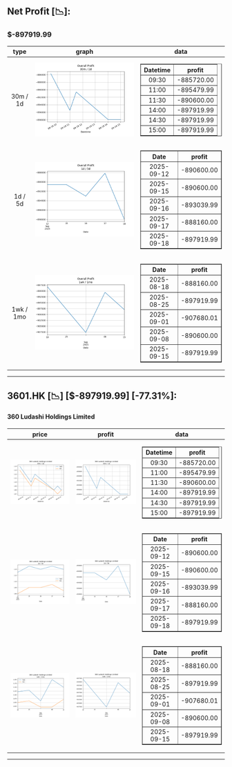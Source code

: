 ## Net Profit [📉]:
### $-897919.99
|type|graph|data|
|:---:|:---:|:---:|
|30m / 1d|![net_profit](image/overall_30m-1d.png)|<table border="1" class="dataframe"> <thead> <tr style="text-align: center;"> <th>Datetime</th> <th>profit</th> </tr> </thead> <tbody> <tr> <td>09:30</td> <td>-885720.00</td> </tr> <tr> <td>11:00</td> <td>-895479.99</td> </tr> <tr> <td>11:30</td> <td>-890600.00</td> </tr> <tr> <td>14:00</td> <td>-897919.99</td> </tr> <tr> <td>14:30</td> <td>-897919.99</td> </tr> <tr> <td>15:00</td> <td>-897919.99</td> </tr> </tbody></table>|
|1d / 5d|![net_profit](image/overall_1d-5d.png)|<table border="1" class="dataframe"> <thead> <tr style="text-align: center;"> <th>Date</th> <th>profit</th> </tr> </thead> <tbody> <tr> <td>2025-09-12</td> <td>-890600.00</td> </tr> <tr> <td>2025-09-15</td> <td>-890600.00</td> </tr> <tr> <td>2025-09-16</td> <td>-893039.99</td> </tr> <tr> <td>2025-09-17</td> <td>-888160.00</td> </tr> <tr> <td>2025-09-18</td> <td>-897919.99</td> </tr> </tbody></table>|
|1wk / 1mo|![net_profit](image/overall_1wk-1mo.png)|<table border="1" class="dataframe"> <thead> <tr style="text-align: center;"> <th>Date</th> <th>profit</th> </tr> </thead> <tbody> <tr> <td>2025-08-18</td> <td>-888160.00</td> </tr> <tr> <td>2025-08-25</td> <td>-897919.99</td> </tr> <tr> <td>2025-09-01</td> <td>-907680.01</td> </tr> <tr> <td>2025-09-08</td> <td>-890600.00</td> </tr> <tr> <td>2025-09-15</td> <td>-897919.99</td> </tr> </tbody></table>|
---
## 3601.HK [📉] [$-897919.99] [-77.31%]:
#### 360 Ludashi Holdings Limited
|price|profit|data|
|:---:|:---:|:---:|
|![price](image/3601.HK_30m-1d_price.png)|![profit](image/3601.HK_30m-1d_profit.png)|<table border="1" class="dataframe"> <thead> <tr style="text-align: center;"> <th>Datetime</th> <th>profit</th> </tr> </thead> <tbody> <tr> <td>09:30</td> <td>-885720.00</td> </tr> <tr> <td>11:00</td> <td>-895479.99</td> </tr> <tr> <td>11:30</td> <td>-890600.00</td> </tr> <tr> <td>14:00</td> <td>-897919.99</td> </tr> <tr> <td>14:30</td> <td>-897919.99</td> </tr> <tr> <td>15:00</td> <td>-897919.99</td> </tr> </tbody></table>|
|![price](image/3601.HK_1d-5d_price.png)|![profit](image/3601.HK_1d-5d_profit.png)|<table border="1" class="dataframe"> <thead> <tr style="text-align: center;"> <th>Date</th> <th>profit</th> </tr> </thead> <tbody> <tr> <td>2025-09-12</td> <td>-890600.00</td> </tr> <tr> <td>2025-09-15</td> <td>-890600.00</td> </tr> <tr> <td>2025-09-16</td> <td>-893039.99</td> </tr> <tr> <td>2025-09-17</td> <td>-888160.00</td> </tr> <tr> <td>2025-09-18</td> <td>-897919.99</td> </tr> </tbody></table>|
|![price](image/3601.HK_1wk-1mo_price.png)|![profit](image/3601.HK_1wk-1mo_profit.png)|<table border="1" class="dataframe"> <thead> <tr style="text-align: center;"> <th>Date</th> <th>profit</th> </tr> </thead> <tbody> <tr> <td>2025-08-18</td> <td>-888160.00</td> </tr> <tr> <td>2025-08-25</td> <td>-897919.99</td> </tr> <tr> <td>2025-09-01</td> <td>-907680.01</td> </tr> <tr> <td>2025-09-08</td> <td>-890600.00</td> </tr> <tr> <td>2025-09-15</td> <td>-897919.99</td> </tr> </tbody></table>|
---
